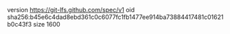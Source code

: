 version https://git-lfs.github.com/spec/v1
oid sha256:b45e6c4dad8ebd361c0c6077fc1fb1477ee914ba73884417481c01621b0c43f3
size 1600

